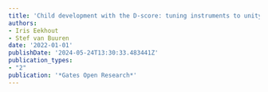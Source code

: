 ```yaml
---
title: 'Child development with the D-score: tuning instruments to unity'
authors:
- Iris Eekhout
- Stef van Buuren
date: '2022-01-01'
publishDate: '2024-05-24T13:30:33.483441Z'
publication_types:
- "2"
publication: '*Gates Open Research*'
---
```


